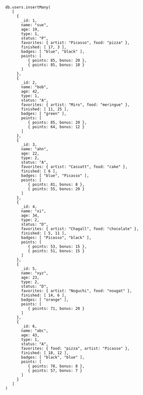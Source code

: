     db.users.insertMany(
       [
         {
           _id: 1,
           name: "sue",
           age: 19,
           type: 1,
           status: "P",
           favorites: { artist: "Picasso", food: "pizza" },
           finished: [ 17, 3 ],
           badges: [ "blue", "black" ],
           points: [
              { points: 85, bonus: 20 },
              { points: 85, bonus: 10 }
           ]
         },
         {
           _id: 2,
           name: "bob",
           age: 42,
           type: 1,
           status: "A",
           favorites: { artist: "Miro", food: "meringue" },
           finished: [ 11, 25 ],
           badges: [ "green" ],
           points: [
              { points: 85, bonus: 20 },
              { points: 64, bonus: 12 }
           ]
         },
         {
           _id: 3,
           name: "ahn",
           age: 22,
           type: 2,
           status: "A",
           favorites: { artist: "Cassatt", food: "cake" },
           finished: [ 6 ],
           badges: [ "blue", "Picasso" ],
           points: [
              { points: 81, bonus: 8 },
              { points: 55, bonus: 20 }
           ]
         },
         {
           _id: 4,
           name: "xi",
           age: 34,
           type: 2,
           status: "D",
           favorites: { artist: "Chagall", food: "chocolate" },
           finished: [ 5, 11 ],
           badges: [ "Picasso", "black" ],
           points: [
              { points: 53, bonus: 15 },
              { points: 51, bonus: 15 }
           ]
         },
         {
           _id: 5,
           name: "xyz",
           age: 23,
           type: 2,
           status: "D",
           favorites: { artist: "Noguchi", food: "nougat" },
           finished: [ 14, 6 ],
           badges: [ "orange" ],
           points: [
              { points: 71, bonus: 20 }
           ]
         },
         {
           _id: 6,
           name: "abc",
           age: 43,
           type: 1,
           status: "A",
           favorites: { food: "pizza", artist: "Picasso" },
           finished: [ 18, 12 ],
           badges: [ "black", "blue" ],
           points: [
              { points: 78, bonus: 8 },
              { points: 57, bonus: 7 }
           ]
         }
       ]
    )